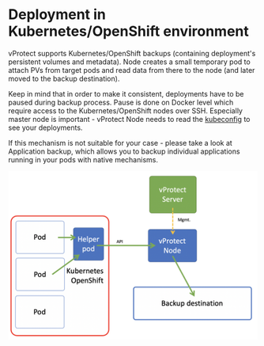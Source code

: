# Deployment in Kubernetes/OpenShift environment

vProtect supports Kubernetes/OpenShift backups \(containing deployment's persistent volumes and metadata\). Node creates a small temporary pod to attach PVs from target pods and read data from there to the node \(and later moved to the backup destination\).

Keep in mind that in order to make it consistent, deployments have to be paused during backup process. Pause is done on Docker level which require access to the Kubernetes/OpenShift nodes over SSH. Especially master node is important - vProtect Node needs to read the [kubeconfig](https://kubernetes.io/docs/concepts/configuration/organize-cluster-access-kubeconfig/) to see your deployments.

If this mechanism is not suitable for your case - please take a look at Application backup, which allows you to backup individual applications running in your pods with native mechanisms.

![](../.gitbook/assets/kubernetes_openshift%20%281%29.png)

